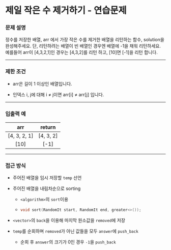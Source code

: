 # 제일 작은 수 제거하기 - 연습문제

### 문제 설명

정수를 저장한 배열, arr 에서 가장 작은 수를 제거한 배열을 리턴하는 함수, solution을 완성해주세요. 단, 리턴하려는 배열이 빈 배열인 경우엔 배열에 -1을 채워 리턴하세요. 예를들어 arr이 [4,3,2,1]인 경우는 [4,3,2]를 리턴 하고, [10]면 [-1]을 리턴 합니다.

---

### 제한 조건

  - arr은 길이 1 이상인 배열입니다.

  - 인덱스 i, j에 대해 i ≠ j이면 arr[i] ≠ arr[j] 입니다.

---

### 입출력 예

|     arr      |  return   |
| :----------: | :-------: |
| [4, 3, 2, 1] | [4, 3, 2] |
|     [10]     |   [-1]    |

---

### 접근 방식

  - 주어진 배열을 임시 저장할 `temp` 선언

  - 주어진 배열을 내림차순으로 sorting

    - `<algorithm>`의 `sort`이용
  
    - ```cpp
      void sort(RandomIt start, RandomIt end, greater<>());
      ```

  - `<vector>`의 `back`을 이용해 마지막 원소값을 `removed`에 저장

  - `temp`를 순회하며 `removed`가 아닌 값들을 모두 `answer`에 `push_back`

    - 순회 후 `answer`의 크기가 0인 경우 `-1`을 `push_back`